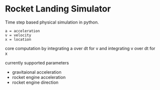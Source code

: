 # Rocket Landing Simulator
Time step based physical simulation in python.

```
a = acceleration
v = velocity
x = location
```

core computation by integrating a over dt for v and integrating v over dt for x

currently supported parameters

* gravitaional acceleration
* rocket engine acceleration
* rocket engine direction

